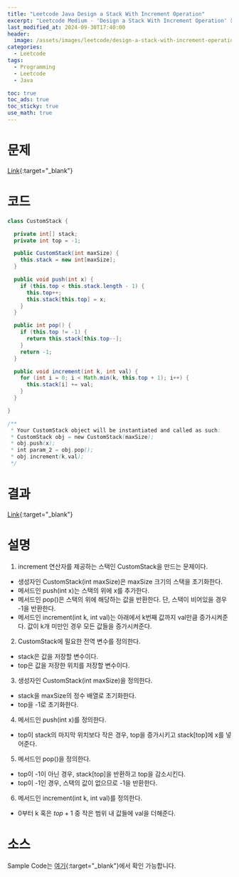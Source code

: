 ```yaml
---
title: "Leetcode Java Design a Stack With Increment Operation"
excerpt: "Leetcode Medium - 'Design a Stack With Increment Operation' 문제 Java 풀이"
last_modified_at: 2024-09-30T17:40:00
header:
  image: /assets/images/leetcode/design-a-stack-with-increment-operation.png
categories:
  - Leetcode
tags:
  - Programming
  - Leetcode
  - Java

toc: true
toc_ads: true
toc_sticky: true
use_math: true
---
```

# 문제
[Link](https://leetcode.com/problems/design-a-stack-with-increment-operation/){:target="_blank"}

# 코드
```java
class CustomStack {

  private int[] stack;
  private int top = -1;

  public CustomStack(int maxSize) {
    this.stack = new int[maxSize];
  }

  public void push(int x) {
    if (this.top < this.stack.length - 1) {
      this.top++;
      this.stack[this.top] = x;
    }
  }

  public int pop() {
    if (this.top != -1) {
      return this.stack[this.top--];
    }
    return -1;
  }

  public void increment(int k, int val) {
    for (int i = 0; i < Math.min(k, this.top + 1); i++) {
      this.stack[i] += val;
    }
  }

}

/**
 * Your CustomStack object will be instantiated and called as such:
 * CustomStack obj = new CustomStack(maxSize);
 * obj.push(x);
 * int param_2 = obj.pop();
 * obj.increment(k,val);
 */
```

# 결과
[Link](https://leetcode.com/problems/design-a-stack-with-increment-operation/submissions/1406908209/){:target="_blank"}

# 설명
1. increment 연산자를 제공하는 스택인 CustomStack을 만드는 문제이다.
- 생성자인 CustomStack(int maxSize)은 maxSize 크기의 스택을 초기화한다.
- 메서드인 push(int x)는 스택의 위에 x를 추가한다.
- 메서드인 pop()은 스택의 위에 해당하는 값을 반환한다. 단, 스택이 비어있을 경우 -1을 반환한다.
- 메서드인 increment(int k, int val)는 아래에서 k번째 값까지 val만큼 증가시켜준다. 값이 k개 미만인 경우 모든 값들을 증가시켜준다.

2. CustomStack에 필요한 전역 변수를 정의한다.
- stack은 값을 저장할 변수이다.
- top은 값을 저장한 위치를 저장할 변수이다.

3. 생성자인 CustomStack(int maxSize)을 정의한다.
- stack을 maxSize의 정수 배열로 초기화한다.
- top을 -1로 초기화한다.

4. 메서드인 push(int x)를 정의한다.
- top이 stack의 마지막 위치보다 작은 경우, top을 증가시키고 stack[top]에 x를 넣어준다.

5. 메서드인 pop()을 정의한다.
- top이 -1이 아닌 경우, stack[top]을 반환하고 top을 감소시킨다.
- top이 -1인 경우, 스택의 값이 없으므로 -1을 반환한다.

6. 메서드인 increment(int k, int val)를 정의한다.
- 0부터 k 혹은 $top + 1$ 중 작은 범위 내 값들에 val을 더해준다.

# 소스
Sample Code는 [여기](https://github.com/GracefulSoul/leetcode/blob/master/src/main/java/gracefulsoul/problems/DesignAStackWithIncrementOperation.java){:target="_blank"}에서 확인 가능합니다.